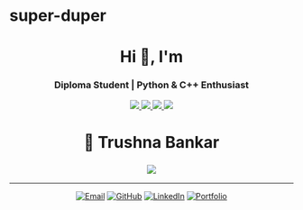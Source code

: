 # super-duper

<h1 align="center">Hi 👋, I'm </h1>
<h3 align="center">Diploma Student | Python & C++ Enthusiast</h3>

<p align="center">
  <a href="mailto:bankartrushna@gmail.com">
    <img src="https://img.shields.io/badge/Email-D14836?style=for-the-badge&logo=gmail&logoColor=white" />
  </a>
  <a href="https://github.com/trushna-888">
    <img src="https://img.shields.io/badge/GitHub-100000?style=for-the-badge&logo=github&logoColor=white" />
  </a>
  <a href="https://linkedin.com/in/your-linkedin-id">
    <img src="https://img.shields.io/badge/LinkedIn-0077B5?style=for-the-badge&logo=linkedin&logoColor=white" />
  </a>
  <a href="https://your-portfolio-link.com">
    <img src="https://img.shields.io/badge/Portfolio-000000?style=for-the-badge&logo=vercel&logoColor=white" />
  </a>
</p>

<div align="center">

# 🌸 Trushna Bankar  

### <img src="https://readme-typing-svg.herokuapp.com?font=Fira+Code&size=22&duration=3000&pause=1000&color=FF4B8B&center=true&vCenter=true&width=435&lines=Diploma+Student;Python+%26+C%2B%2B+Enthusiast;Tech+Explorer+%7C+Problem+Solver" />

---

[![Email](https://img.icons8.com/fluency/40/gmail-new.png)](mailto:bankartrushna@gmail.com)
[![GitHub](https://img.icons8.com/ios-glyphs/40/github.png)](https://github.com/trushna-888)
[![LinkedIn](https://img.icons8.com/color/40/linkedin.png)](https://linkedin.com/in/your-linkedin-id)
[![Portfolio](https://img.icons8.com/external-flat-juicy-fish/40/external-website-web-ui-flat-flat-juicy-fish.png)](https://your-portfolio-link.com)

</div>

